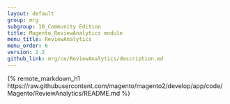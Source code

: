 ```yaml
---
layout: default
group: mrg
subgroup: 10_Community Edition
title: Magento_ReviewAnalytics module
menu_title: ReviewAnalytics
menu_order: 6
version: 2.2
github_link: mrg/ce/ReviewAnalytics/description.md
---
```


<div class="no-h1">
{% remote_markdown_h1 https://raw.githubusercontent.com/magento/magento2/develop/app/code/Magento/ReviewAnalytics/README.md %}
</div>